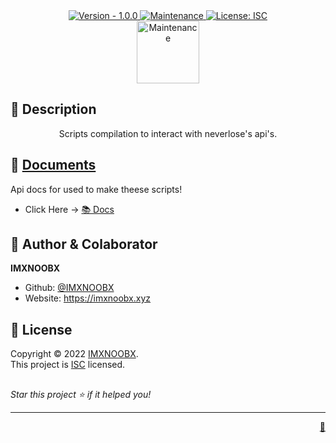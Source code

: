 <div align="center">

</div>
<div align="center">
<a href="https://github.com/IMXNOOBX/ScriptKid" title="">
<img src="https://img.shields.io/badge/version-1.0.0-blue.svg?style=for-the-badge&logo=appveyor" alt="Version - 1.0.0">
</a>
<a href="https://github.com/IMXNOOBX/ScriptKid" title="">
<img src="https://img.shields.io/badge/documentation-yes-brightgreen.svg?style=for-the-badge" alt="Maintenance">
</a>
<a href="https://github.com/IMXNOOBX/ScriptKid/LICENSE.md" target="_blank">
<img alt="License: ISC" src="https://img.shields.io/github/license/IMXNOOBX/ScriptKid?style=for-the-badge" />
</a>
</div>

<div align="center">
<img src="https://www.onetap.com/img/onetap.svg" alt="Maintenance" style="height: 100px">
</div>

## 📘 Description

<div align="center">
Scripts compilation to interact with neverlose's api's.
</div>
      
## 🌠 [Documents](https://github.com/IMXNOOBX/ScriptKid)

Api docs for used to make theese scripts!

- Click Here -> [📚 Docs](https://lua.neverlose.cc)

## 👤 Author & Colaborator

**IMXNOOBX**

- Github: [@IMXNOOBX](https://github.com/IMXNOOBX)
- Website: https://imxnoobx.xyz

## 📝 License

Copyright © 2022 [IMXNOOBX](https://github.com/IMXNOOBX).<br />
This project is [ISC](https://github.com/IMXNOOBX/ScriptKid/blob/master/LICENSE) licensed.

##

_Star this project ⭐️ if it helped you!_

---

<div align="right">
<a href='https://github.com/IMXNOOBX/readme-generator'>💎</a>
</div>

<!-- Made with: https://github.com/IMXNOOBX/readme-generator - ISC - 2022 - IMXNOOBX -->
